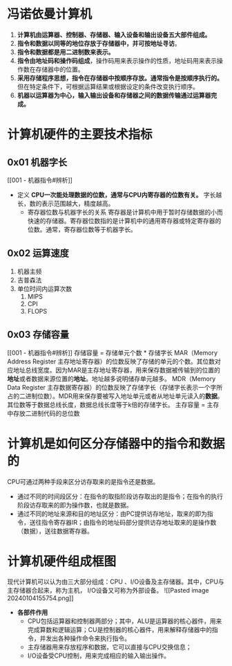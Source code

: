 # 冯诺依曼计算机

1. **计算机由运算器、控制器、存储器、输入设备和输出设备五大部件组成。**
2. **指令和数据以同等的地位存放于存储器中，并可按地址寻访**。
3. **指令和数据都是用二进制数来表示。**
4. **指令由地址码和操作码组成**，操作码用来表示操作的性质，地址码用来表示操作数在存储器中的位置。
5. **采用存储程序思想，指令在存储器中按顺序存放。通常指令是按顺序执行的。** 但在特定条件下，可根据运算结果或根据设定的条件改变执行顺序。
6. **机器以运算器为中心，输入输出设备和存储器之间的数据传输通过运算器完成。**

# 计算机硬件的主要技术指标

## 0x01 机器字长

[[001 - 机器指令#辨析]]
- 定义
**CPU一次能处理数据的位数，通常与CPU内寄存器的位数有关。** 字长越长，数的表示范围越大，精度越高。
	- 寄存器位数与机器字长的关系
	寄存器是计算机中用于暂时存储数据的小而快速的存储器。寄存器位数指的是计算机中的通用寄存器或特定寄存器的位数。通常，寄存器位数等于机器字长。

## 0x02 运算速度

1. 机器主频
2. 吉普森法
3. 单位时间内运算次数
	1. MIPS
	2. CPI
	3. FLOPS

## 0x03 存储容量

[[001 - 机器指令#辨析]]
存储容量 = 存储单元个数 * 存储字长
MAR（Memory Address Register 主存地址寄存器）的位数反映了存储的单元的个数。其位数对应地址总线宽度。因为MAR是主存地址寄存器，用来保存数据被传输到的位置的**地址**或者数据来源位置的**地址**。地址越多说明储存单元越多。
MDR（Memory Data Register 主存数据寄存器）的位数反映了存储字长（存储字长表示一个字所占的二进制位数）。MDR用来保存要被写入地址单元或者从地址单元读入的**数据**。其位数等于数据总线长度，数据总线长度等于k倍的存储字长。
主存容量 = 主存中存放二进制代码的总位数

# 计算机是如何区分存储器中的指令和数据的

CPU可通过两种手段来区分访存取来的是指令还是数据。
- 通过不同的时间段区分：在指令的取指阶段访存取出的是指令；在指令的执行阶段访存取来的即为操作数，也就是数据。
- 通过不同的地址来源和目的地址区分：由PC提供访存地址，取来的即为指令，送往指令寄存器IR；由指令的地址码部分提供访存地址取来的是操作数（数据），送往数据寄存器。

# 计算机硬件组成框图

现代计算机可以认为由三大部分组成：CPU 、I/O设备及主存储器。其中，CPU与主存储器合起来，称为主机，  I/O设备又可称为外部设备。
![[Pasted image 20240104155754.png]]
- **各部件作用**
	 - CPU包括运算器和控制器两部分；其中，ALU是运算器的核心器件，用来完成算数和逻辑运算；CU是控制器的核心器件，用来解释存储器中的指令，并发出各种操作命令来执行指令。
	 - 主存储器用来存放程序和数据，它可以直接与CPU交换信息；
	 - I/O设备受CPU控制，用来完成相应的输入输出操作。